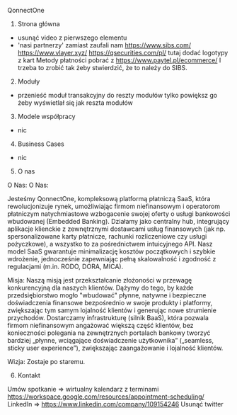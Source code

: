 QonnectOne

1. Strona główna

- usunąć video z pierwszego elementu
- 'nasi partnerzy' zamiast zaufali nam
    https://www.sibs.com/
    https://www.vlayer.xyz/
    https://qsecurities.com/pl/
    tutaj dodać logotypy z kart Metody płatności pobrać z https://www.paytel.pl/ecommerce/ I trzeba to zrobić tak żeby stwierdzić, że to należy do SIBS.

2. Moduły

- przenieść moduł transakcyjny do reszty modułów tylko powiększ go żeby wyświetlał się jak reszta modułów


3. Modele współpracy

- nic

4. Business Cases

- nic

5. O nas

O Nas: O Nas:

Jesteśmy QonnectOne, kompleksową platformą płatniczą SaaS, która rewolucjonizuje rynek, umożliwiając firmom niefinansowym i operatorom płatniczym natychmiastowe wzbogacenie swojej oferty o usługi bankowości wbudowanej (Embedded Banking). Działamy jako centralny hub, integrujący aplikacje klienckie z zewnętrznymi dostawcami usług finansowych (jak np. spersonalizowane karty płatnicze, rachunki rozliczeniowe czy usługi pożyczkowe), a wszystko to za pośrednictwem intuicyjnego API. Nasz model SaaS gwarantuje minimalizację kosztów początkowych i szybkie wdrożenie, jednocześnie zapewniając pełną skalowalność i zgodność z regulacjami (m.in. RODO, DORA, MICA).

Misja: Naszą misją jest przekształcanie złożoności w przewagę konkurencyjną dla naszych klientów. Dążymy do tego, by każde przedsiębiorstwo mogło "wbudować" płynne, natywne i bezpieczne doświadczenia finansowe bezpośrednio w swoje produkty i platformy, zwiększając tym samym lojalność klientów i generując nowe strumienie przychodów. Dostarczamy infrastrukturę (silnik BaaS), która pozwala firmom niefinansowym angażować większą część klientów, bez konieczności polegania na zewnętrznych portalach bankowy tworzyć bardziej „płynne, wciągające doświadczenie użytkownika” („seamless, sticky user experience”), zwiększając zaangażowanie i lojalność klientów.

Wizja: Zostaje po staremu.

6. Kontakt

Umów spotkanie => wirtualny kalendarz z terminami https://workspace.google.com/resources/appointment-scheduling/
LinkedIn => https://www.linkedin.com/company/109154246
Usunąć twitter
